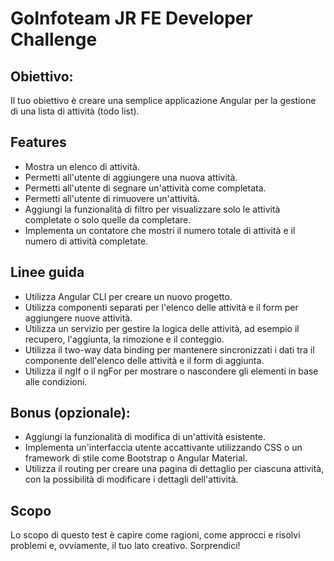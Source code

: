 # GoInfoteam JR FE Developer Challenge


## Obiettivo:
Il tuo obiettivo è creare una semplice applicazione Angular per la gestione di una lista di attività (todo list).


## Features
- Mostra un elenco di attività.
- Permetti all'utente di aggiungere una nuova attività.
- Permetti all'utente di segnare un'attività come completata.
- Permetti all'utente di rimuovere un'attività.
- Aggiungi la funzionalità di filtro per visualizzare solo le attività completate o solo quelle da completare.
- Implementa un contatore che mostri il numero totale di attività e il numero di attività completate.

## Linee guida
- Utilizza Angular CLI per creare un nuovo progetto.
- Utilizza componenti separati per l'elenco delle attività e il form per aggiungere nuove attività.
- Utilizza un servizio per gestire la logica delle attività, ad esempio il recupero, l'aggiunta, la rimozione e il conteggio.
- Utilizza il two-way data binding per mantenere sincronizzati i dati tra il componente dell'elenco delle attività e il form di aggiunta.
- Utilizza il ngIf o il ngFor per mostrare o nascondere gli elementi in base alle condizioni.

## Bonus (opzionale):
- Aggiungi la funzionalità di modifica di un'attività esistente.
- Implementa un'interfaccia utente accattivante utilizzando CSS o un framework di stile come Bootstrap o Angular Material.
- Utilizza il routing per creare una pagina di dettaglio per ciascuna attività, con la possibilità di modificare i dettagli dell'attività.


## Scopo
Lo scopo di questo test è capire come ragioni, come approcci e risolvi problemi e, ovviamente, il tuo lato creativo. Sorprendici!
